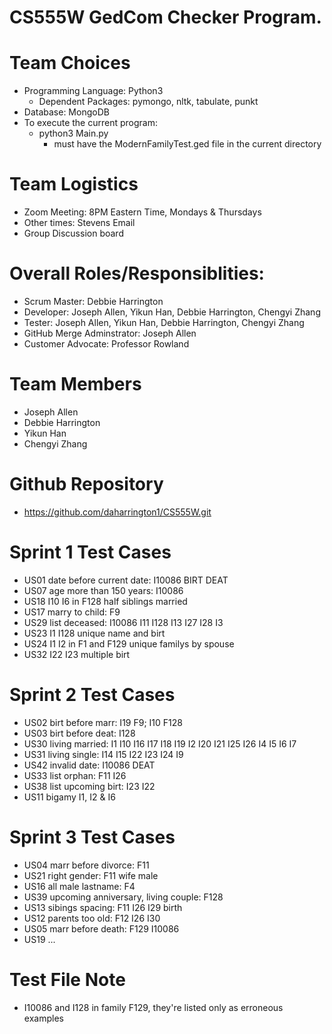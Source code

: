 # CS555W GedCom Checker Program.

# Team Choices
* Programming Language: Python3
   * Dependent Packages: pymongo, nltk, tabulate, punkt
* Database: MongoDB
* To execute the current program:
   * python3 Main.py 
      * must have the ModernFamilyTest.ged file in the current directory

# Team Logistics
* Zoom Meeting: 8PM Eastern Time, Mondays & Thursdays
* Other times: Stevens Email
* Group Discussion board 

# Overall Roles/Responsiblities: 
* Scrum Master: Debbie Harrington
* Developer: Joseph Allen, Yikun Han, Debbie Harrington, Chengyi Zhang
* Tester: Joseph Allen, Yikun Han, Debbie Harrington, Chengyi Zhang
* GitHub Merge Adminstrator: Joseph Allen
* Customer Advocate: Professor Rowland

# Team Members
* Joseph Allen
* Debbie Harrington
* Yikun Han
* Chengyi Zhang

# Github Repository
* https://github.com/daharrington1/CS555W.git

# Sprint 1 Test Cases
* US01 date before current date: I10086 BIRT DEAT
* US07 age more than 150 years: I10086
* US18 I10 I6 in F128 half siblings married
* US17 marry to child: F9
* US29 list deceased: I10086 I11 I128 I13 I27 I28 I3
* US23 I1 I128 unique name and birt
* US24 I1 I2 in F1 and F129 unique familys by spouse
* US32 I22 I23 multiple birt
# Sprint 2 Test Cases
* US02 birt before marr: I19 F9; I10 F128
* US03 birt before deat: I128
* US30 living married: I1 I10 I16 I17 I18 I19 I2 I20 I21 I25 I26 I4 I5 I6 I7
* US31 living single: I14 I15 I22 I23 I24 I9
* US42 invalid date: I10086 DEAT
* US33 list orphan: F11 I26
* US38 list upcoming birt: I23 I22
* US11 bigamy I1, I2 & I6
# Sprint 3 Test Cases
* US04 marr before divorce: F11
* US21 right gender: F11 wife male
* US16 all male lastname: F4
* US39 upcoming anniversary, living couple: F128
* US13 sibings spacing: F11 I26 I29 birth 
* US12 parents too old: F12 I26 I30
* US05 marr before death: F129 I10086
* US19 ...
# Test File Note
* I10086 and I128 in family F129, they're listed only as erroneous examples
